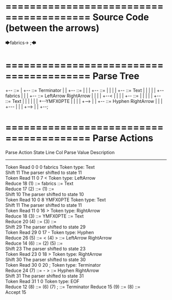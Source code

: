 ========================================
Source Code (between the arrows)
========================================

🡆fabrics<YMFX0PTE>-> ;🡄

========================================
Parse Tree
========================================

+--<scripture> ::= <expression>
|  +--<expression> ::= <item> <producer> Terminator
|  |  +--<item> ::= <text> <tag>
|  |  |  +--<text> ::= <text-chunk>
|  |  |  |  +--<text-chunk> ::= Text
|  |  |  |  |  +--fabrics
|  |  |  +--<tag> ::= LeftArrow <text> RightArrow
|  |  |  |  +--<
|  |  |  |  +--<text> ::= <text-chunk>
|  |  |  |  |  +--<text-chunk> ::= Text
|  |  |  |  |  |  +--YMFX0PTE
|  |  |  |  +-->
|  |  +--<producer> ::= Hyphen RightArrow
|  |  |  +---
|  |  |  +-->
|  |  +--;


========================================
Parse Actions
========================================

Parse Action      State    Line     Col   Parse Value          Description                                  
---------------   -----   -----   -----   ------------------   ---------------------------------------------
Token Read            0       0       0   fabrics              Token type: Text                             
Shift                11                                        The parser shifted to state 11               
Token Read           11       0       7   <                    Token type: LeftArrow                        
Reduce               18                   (1) ::= fabrics      <text-chunk> ::= Text                        
Reduce               17                   (2) ::= (1)          <text> ::= <text-chunk>                      
Shift                10                                        The parser shifted to state 10               
Token Read           10       0       8   YMFX0PTE             Token type: Text                             
Shift                11                                        The parser shifted to state 11               
Token Read           11       0      16   >                    Token type: RightArrow                       
Reduce               18                   (3) ::= YMFX0PTE     <text-chunk> ::= Text                        
Reduce               20                   (4) ::= (3)          <text> ::= <text-chunk>                      
Shift                29                                        The parser shifted to state 29               
Token Read           29       0      17   -                    Token type: Hyphen                           
Reduce               26                   (5) ::= < (4) >      <tag> ::= LeftArrow <text> RightArrow        
Reduce               14                   (6) ::= (2) (5)      <item> ::= <text> <tag>                      
Shift                23                                        The parser shifted to state 23               
Token Read           23       0      18   >                    Token type: RightArrow                       
Shift                30                                        The parser shifted to state 30               
Token Read           30       0      20   ;                    Token type: Terminator                       
Reduce               24                   (7) ::= - >          <producer> ::= Hyphen RightArrow             
Shift                31                                        The parser shifted to state 31               
Token Read           31       1       0                        Token type: EOF                              
Reduce               12                   (8) ::= (6) (7) ;    <expression> ::= <item> <producer> Terminator
Reduce               15                   (9) ::= (8)          <scripture> ::= <expression>                 
Accept               15                                                                                     


